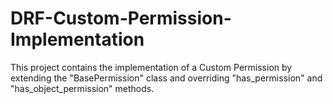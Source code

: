# DRF-Custom-Permission-Implementation

This project contains the implementation of a Custom Permission by extending the
"BasePermission" class and overriding "has_permission" and "has_object_permission"
methods.